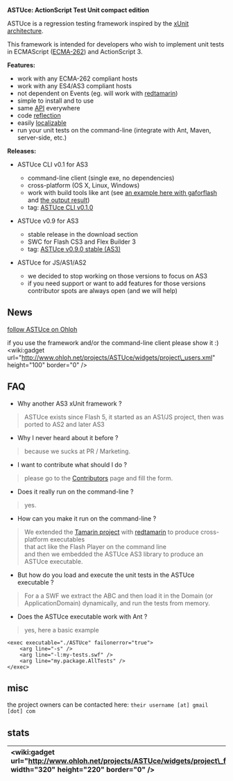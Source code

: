 **ASTUce: ActionScript Test Unit compact edition**

ASTUce is a regression testing framework
inspired by the [xUnit architecture](http://www.xprogramming.com/software.htm).

This framework is intended for developers who wish
to implement unit tests in ECMAScript ([ECMA-262](http://www.ecma-international.org/publications/standards/Ecma-262.htm)) and ActionScript 3.

**Features:**

  * work with any ECMA-262 compliant hosts
  * work with any ES4/AS3 compliant hosts
  * not dependent on Events (eg. will work with [redtamarin](https://code.google.com/p/redtamarin/))
  * simple to install and to use
  * same [API](http://en.wikipedia.org/wiki/Application_programming_interface) everywhere
  * code [reflection](http://en.wikipedia.org/wiki/Reflection_%28computer_science%29)
  * easily [localizable](http://en.wikipedia.org/wiki/I18n)
  * run your unit tests on the command-line (integrate with Ant, Maven, server-side, etc.)


**Releases:**

  * ASTUce CLI v0.1 for AS3
    * command-line client (single exe, no dependencies)
    * cross-platform (OS X, Linux, Windows)
    * work with build tools like ant (see [an example here with gaforflash](https://code.google.com/p/gaforflash/source/browse/tags/1.0.2/build.xml#153) and [the output result](http://code.google.com/p/gaforflash/issues/detail?id=41))
    * tag: [ASTUce CLI v0.1.0](http://astuce.googlecode.com/svn/cli/tags/0.1.0)

  * ASTUce v0.9 for AS3
    * stable release in the download section
    * SWC for Flash CS3 and Flex Builder 3
    * tag: [ASTUce v0.9.0 stable (AS3)](http://astuce.googlecode.com/svn/tags/0.9.0)
  * ASTUce for JS/AS1/AS2
    * we decided to stop working on those versions to focus on AS3
    * if you need support or want to add features for those versions contributor spots are always open (and we will help)

## News ##

[follow ASTUce on Ohloh](http://www.ohloh.net/projects/ASTUce)

if you use the framework and/or the command-line client please show it :)
&lt;wiki:gadget url="http://www.ohloh.net/projects/ASTUce/widgets/project\_users.xml" height="100"  border="0" /&gt;

## FAQ ##

  * Why another AS3 xUnit framework ?
> ASTUce exists since Flash 5, it started as an AS1/JS project, then was ported to AS2 and later AS3

  * Why I never heard about it before ?
> because we sucks at PR / Marketing.

  * I want to contribute what should I do ?
> please go to the [Contributors](Contributors.md) page and fill the form.

  * Does it really run on the command-line ?
> yes.

  * How can you make it run on the command-line ?
> We extended the [Tamarin project](http://www.mozilla.org/projects/tamarin/) with [redtamarin](http://code.google.com/p/redtamarin/) to produce cross-platform executables<br>that act like the Flash Player on the command line<br> and then we embedded the ASTUce AS3 library to produce an ASTUce executable.</li></ul>

  * But how do you load and execute the unit tests in the ASTUce executable ?
> For a a SWF we extract the ABC and then load it in the Domain (or ApplicationDomain) dynamically, and run the tests from memory.

  * Does the ASTUce executable work with Ant ?
> yes, here a basic example
```
<exec executable="./ASTUce" failonerror="true">
    <arg line="-s" />
    <arg line="-l:my-tests.swf" />
    <arg line="my.package.AllTests" />
</exec>
```

## misc ##

the project owners can be contacted here: `their username [at] gmail [dot] com`

## stats ##

|&lt;wiki:gadget url="http://www.ohloh.net/projects/ASTUce/widgets/project\_factoids.xml" width="320" height="220" border="0" /&gt;|&lt;wiki:gadget url="http://www.ohloh.net/projects/ASTUce/widgets/project\_languages.xml" width="320" height="220" border="0" /&gt;|&lt;wiki:gadget url="http://www.ohloh.net/projects/ASTUce/widgets/project\_basic\_stats.xml" height="220"  border="0" /&gt;|
|:---------------------------------------------------------------------------------------------------------------------------------|:----------------------------------------------------------------------------------------------------------------------------------|:--------------------------------------------------------------------------------------------------------------------------|